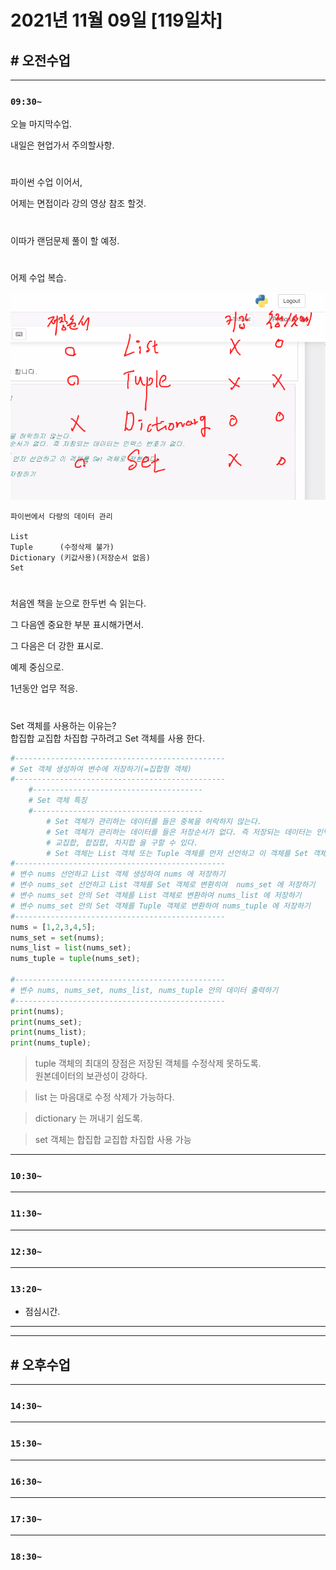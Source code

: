 # 2021년 11월 09일 [119일차]

## # 오전수업
----
### `09:30~`

오늘 마지막수업.     

내일은 현업가서 주의할사항.   

#

파이썬 수업 이어서,   

어제는 면접이라 강의 영상 참조 할것.    

#

이따가 랜덤문제 풀이 할 예정.   

#

어제 수업 복습.  

![다량의데이터관리](https://github.com/SungWoo0315/study-repository/blob/main/image-save/20211109%200944_%EB%8B%A4%EB%9F%89%EC%9D%98%20%EB%8D%B0%EC%9D%B4%ED%84%B0%20%EA%B4%80%EB%A6%AC.png)     

```
파이썬에서 다량의 데이터 관리   

List      
Tuple      (수정삭제 불가)
Dictionary (키값사용)(저장순서 없음)     
Set       
```

#

처음엔 책을 눈으로 한두번 슥 읽는다.      

그 다음엔 중요한 부분 표시해가면서.     

그 다음은 더 강한 표시로.     

예제 중심으로.     

1년동안 업무 적응.        

#

Set 객체를 사용하는 이유는?       
합집합 교집합 차집합 구하려고 Set 객체를 사용 한다.     

```python
#-----------------------------------------------
# Set 객체 생성하여 변수에 저장하기(=집합형 객체)
#-----------------------------------------------
    #--------------------------------------
    # Set 객체 특징
    #--------------------------------------
        # Set 객체가 관리하는 데이터를 들은 중복을 허락하지 않는다.
        # Set 객체가 관리하는 데이터를 들은 저장순서가 없다. 즉 저장되는 데이터는 인덱스 번호가 없다.
        # 교집합, 합집합, 차지합 을 구할 수 있다.
        # Set 객체는 List 객체 또는 Tuple 객체를 먼저 선언하고 이 객체를 Set 객체로 전환한다.
#-----------------------------------------------
# 변수 nums 선언하고 List 객체 생성하여 nums 에 저장하기 
# 변수 nums_set 선언하고 List 객체를 Set 객체로 변환히여  nums_set 에 저장하기 
# 변수 nums_set 안의 Set 객체를 List 객체로 변환하여 nums_list 에 저장하기 
# 변수 nums_set 안의 Set 객체를 Tuple 객체로 변환하여 nums_tuple 에 저장하기 
#-----------------------------------------------
nums = [1,2,3,4,5];    
nums_set = set(nums);
nums_list = list(nums_set);
nums_tuple = tuple(nums_set);

#-----------------------------------------------
# 변수 nums, nums_set, nums_list, nums_tuple 안의 데이터 출력하기
#-----------------------------------------------
print(nums);
print(nums_set);
print(nums_list);
print(nums_tuple);
```
> tuple 객체의 최대의 장점은 저장된 객체를 수정삭제 못하도록.   
> 원본데이터의 보관성이 강하다.     

> list 는 마음대로 수정 삭제가 가능하다.   

> dictionary 는 꺼내기 쉽도록.   

> set 객체는 합집합 교집합 차집합 사용 가능

----
### `10:30~`








----
### `11:30~`








----
### `12:30~`








----
### `13:20~`

  - 점심시간.

---
---

## # 오후수업

---
### `14:30~`










---
### `15:30~`









----
### `16:30~`








----
### `17:30~`








----
### `18:30~`
